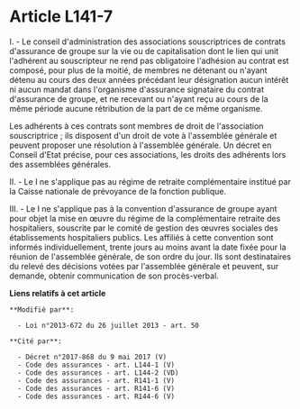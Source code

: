 # Article L141-7

I. - Le conseil d'administration des associations souscriptrices de contrats d'assurance de groupe sur la vie ou de
capitalisation dont le lien qui unit l'adhérent au souscripteur ne rend pas obligatoire l'adhésion au contrat est composé,
pour plus de la moitié, de membres ne détenant ou n'ayant détenu au cours des deux années précédant leur désignation aucun
intérêt ni aucun mandat dans l'organisme d'assurance signataire du contrat d'assurance de groupe, et ne recevant ou n'ayant
reçu au cours de la même période aucune rétribution de la part de ce même organisme. 

Les adhérents à ces contrats sont membres de droit de l'association souscriptrice ; ils disposent d'un droit de vote à
l'assemblée générale et peuvent proposer une résolution à l'assemblée générale. Un décret en Conseil d'Etat précise, pour ces
associations, les droits des adhérents lors des assemblées générales.

II. - Le I ne s'applique pas au régime de retraite complémentaire institué par la Caisse nationale de prévoyance de la
fonction publique. 

III. - Le I ne s'applique pas à la convention d'assurance de groupe ayant pour objet la mise en œuvre du régime de la
complémentaire retraite des hospitaliers, souscrite par le comité de gestion des œuvres sociales des établissements
hospitaliers publics. Les affiliés à cette convention sont informés individuellement, trente jours au moins avant la date
fixée pour la réunion de l'assemblée générale, de son ordre du jour. Ils sont destinataires du relevé des décisions votées
par l'assemblée générale et peuvent, sur demande, obtenir communication de son procès-verbal.

**Liens relatifs à cet article**

	**Modifié par**:

	  - Loi n°2013-672 du 26 juillet 2013 - art. 50

	**Cité par**:

	  - Décret n°2017-868 du 9 mai 2017 (V)
	  - Code des assurances - art. L144-1 (V)
	  - Code des assurances - art. L144-2 (VD)
	  - Code des assurances - art. R141-1 (V)
	  - Code des assurances - art. R141-6 (V)
	  - Code des assurances - art. R144-6 (V)
